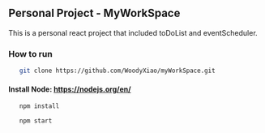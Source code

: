 ## Personal Project - MyWorkSpace

This is a personal react project that included toDoList and eventScheduler. 

### How to run

```sh 
   git clone https://github.com/WoodyXiao/myWorkSpace.git
```

#### Install Node: https://nodejs.org/en/

```sh 
   npm install
```

```sh 
   npm start
```
